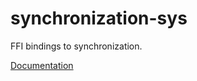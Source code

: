# synchronization-sys #
FFI bindings to synchronization.

[Documentation](https://retep998.github.io/doc/synchronization-sys/)
